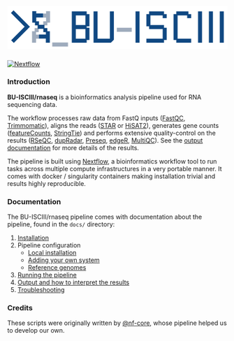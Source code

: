 # ![BU-ISCIII/rnaseq-nf](docs/images/BU_ISCIII_logo.png)

<!--
[![Build Status](https://travis-ci.org/nf-core/rnaseq.svg?branch=master)](https://travis-ci.org/nf-core/rnaseq)
-->
[![Nextflow](https://img.shields.io/badge/nextflow-%E2%89%A50.32.0-brightgreen.svg)](https://www.nextflow.io/)
<!--
[![DOI](https://zenodo.org/badge/127293091.svg)](https://zenodo.org/badge/latestdoi/127293091)
[![install with bioconda](https://img.shields.io/badge/install%20with-bioconda-brightgreen.svg)](http://bioconda.github.io/)
[![Docker](https://img.shields.io/docker/automated/nfcore/rnaseq.svg)](https://hub.docker.com/r/nfcore/rnaseq/)
-->

### Introduction

**BU-ISCIII/rnaseq** is a bioinformatics analysis pipeline used for RNA sequencing data.

The workflow processes raw data from FastQ inputs ([FastQC](https://www.bioinformatics.babraham.ac.uk/projects/fastqc/), [Trimmomatic](http://www.usadellab.org/cms/?page=trimmomatic)), aligns the reads ([STAR](https://github.com/alexdobin/STAR) or [HiSAT2](https://ccb.jhu.edu/software/hisat2/index.shtml)), generates gene counts ([featureCounts](http://bioinf.wehi.edu.au/featureCounts/), [StringTie](https://ccb.jhu.edu/software/stringtie/)) and performs extensive quality-control on the results ([RSeQC](http://rseqc.sourceforge.net/), [dupRadar](https://bioconductor.org/packages/release/bioc/html/dupRadar.html), [Preseq](http://smithlabresearch.org/software/preseq/), [edgeR](https://bioconductor.org/packages/release/bioc/html/edgeR.html), [MultiQC](http://multiqc.info/)). See the [output documentation](docs/output.md) for more details of the results.

The pipeline is built using [Nextflow](https://www.nextflow.io), a bioinformatics workflow tool to run tasks across multiple compute infrastructures in a very portable manner. It comes with docker / singularity containers making installation trivial and results highly reproducible.

### Documentation
The BU-ISCIII/rnaseq pipeline comes with documentation about the pipeline, found in the `docs/` directory:

1. [Installation](docs/installation.md)
2. Pipeline configuration
    * [Local installation](docs/configuration/local.md)
    * [Adding your own system](docs/configuration/adding_your_own.md)
    * [Reference genomes](docs/configuration/reference_genomes.md)
3. [Running the pipeline](docs/usage.md)
4. [Output and how to interpret the results](docs/output.md)
5. [Troubleshooting](docs/troubleshooting.md)

### Credits
These scripts were originally written by [@nf-core](https://github.com/nf-core), whose pipeline helped us to develop our own.

